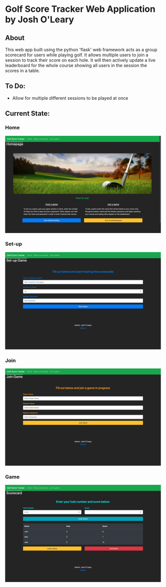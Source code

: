 # Golf Score Tracker Web Application by Josh O'Leary
## About
This web app built using the python 'flask' web framework acts as a group scorecard for users while playing golf. It allows multiple users to join a session to track their score on each hole. It will then actively update a live leaderboard for the whole course showing all users in the session the scores in a table.

## To Do:
- Allow for multiple different sessions to be played at once

## Current State:

### Home
![Home](ss/Home.png)

### Set-up
![Setup](ss/Setup.png)

### Join
![Join](ss/Join.png)

### Game
![Game](ss/Game.png)

